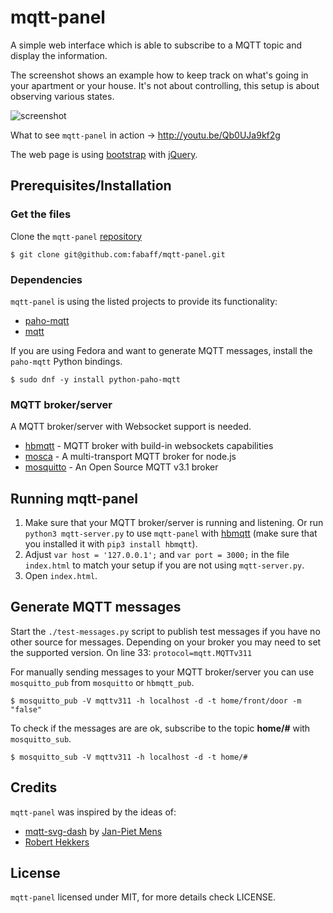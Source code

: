 # mqtt-panel

A simple web interface which is able to subscribe to a MQTT topic and display
the information. 

The screenshot shows an example how to keep track on what's going in your
apartment or your house. It's not about controlling, this setup is about 
observing various states.

![screenshot](https://raw.github.com/fabaff/mqtt-panel/master/screenshot.png)

What to see `mqtt-panel` in action -> http://youtu.be/Qb0UJa9kf2g

The web page is using [bootstrap](http://getbootstrap.com/) with 
[jQuery](http://jquery.com/).

## Prerequisites/Installation

### Get the files
Clone the `mqtt-panel` [repository](https://github.com/fabaff/mqtt-panel)

```
$ git clone git@github.com:fabaff/mqtt-panel.git
```

### Dependencies
`mqtt-panel` is using the listed projects to provide its functionality: 

- [paho-mqtt](https://www.eclipse.org/paho/clients/python/)
- [mqtt](https://github.com/adamvr/MQTT.js/)

If you are using Fedora and want to generate MQTT messages, install the 
`paho-mqtt` Python bindings.

```
$ sudo dnf -y install python-paho-mqtt
``` 

### MQTT broker/server
A MQTT broker/server with Websocket support is needed. 

- [hbmqtt](https://github.com/beerfactory/hbmqtt) - MQTT broker with build-in
  websockets capabilities
- [mosca](http://mcollina.github.io/mosca/) - A multi-transport MQTT broker
  for node.js
- [mosquitto](http://mosquitto.org/) - An Open Source MQTT v3.1 broker

## Running mqtt-panel

1. Make sure that your MQTT broker/server is running and listening. Or run
   `python3 mqtt-server.py` to use `mqtt-panel` with [hbmqtt](https://github.com/beerfactory/hbmqtt)
   (make sure that you installed it with `pip3 install hbmqtt`).
2. Adjust `var host = '127.0.0.1';` and `var port = 3000;` in the file
   `index.html` to match your setup if you are not using `mqtt-server.py`.
3. Open `index.html`.

## Generate MQTT messages

Start the `./test-messages.py` script to publish test messages if you have
no other source for messages. Depending on your broker you may need to set
the supported version. On line 33: `protocol=mqtt.MQTTv311`

For manually sending messages to your MQTT broker/server you can use 
`mosquitto_pub` from `mosquitto` or `hbmqtt_pub`.

```
$ mosquitto_pub -V mqttv311 -h localhost -d -t home/front/door -m "false"
```

To check if the messages are are ok, subscribe to the topic **home/#** with 
`mosquitto_sub`.

```
$ mosquitto_sub -V mqttv311 -h localhost -d -t home/#
```

## Credits

`mqtt-panel` was inspired by the ideas of:

* [mqtt-svg-dash](https://github.com/jpmens/mqtt-svg-dash) by [Jan-Piet Mens](http://jpmens.net/)
* [Robert Hekkers](http://blog.hekkers.net/2012/10/13/realtime-data-with-mqtt-node-js-mqtt-js-and-socket-io/)

## License
`mqtt-panel` licensed under MIT, for more details check LICENSE.
